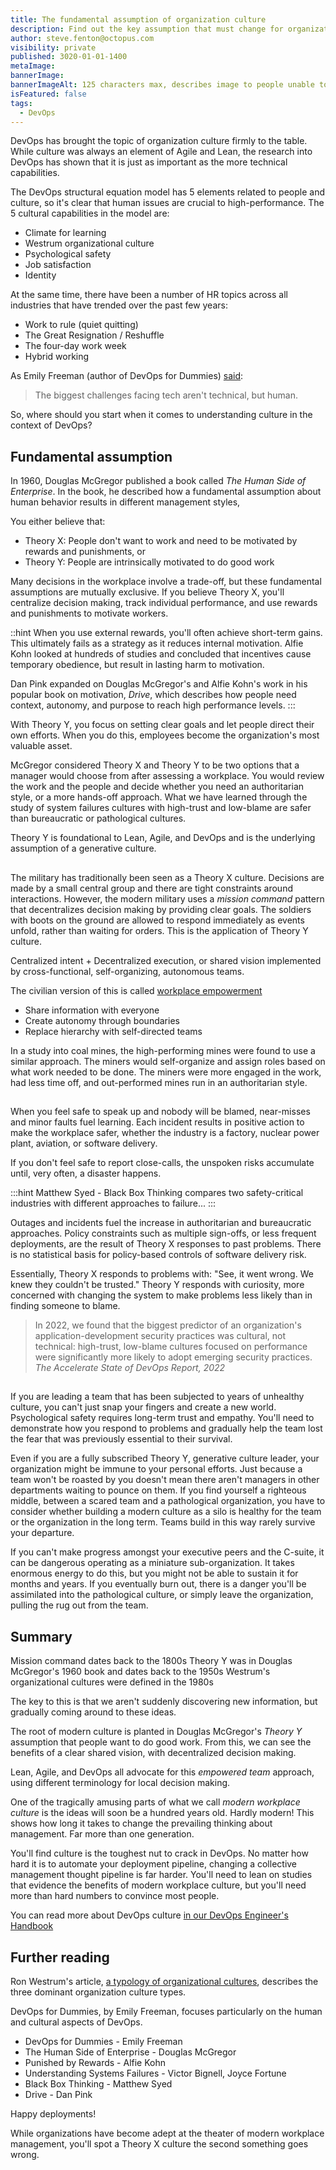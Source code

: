```yaml
---
title: The fundamental assumption of organization culture
description: Find out the key assumption that must change for organizations to adopt modern cultures.
author: steve.fenton@octopus.com
visibility: private
published: 3020-01-01-1400
metaImage: 
bannerImage: 
bannerImageAlt: 125 characters max, describes image to people unable to see it.
isFeatured: false
tags: 
  - DevOps
---
```


DevOps has brought the topic of organization culture firmly to the table. While culture was always an element of Agile and Lean, the research into DevOps has shown that it is just as important as the more technical capabilities.

The DevOps structural equation model has 5 elements related to people and culture, so it's clear that human issues are crucial to high-performance. The 5 cultural capabilities in the model are:

- Climate for learning
- Westrum organizational culture
- Psychological safety
- Job satisfaction
- Identity

At the same time, there have been a number of HR topics across all industries that have trended over the past few years:

- Work to rule (quiet quitting)
- The Great Resignation / Reshuffle
- The four-day work week
- Hybrid working

As Emily Freeman (author of DevOps for Dummies) [said](https://emilyfreeman.io/#:~:text=I%20believe%20the%20biggest%20challenges%20facing%20tech%20aren%E2%80%99t%20technical%2C%20but%20human.):

> The biggest challenges facing tech aren't technical, but human.

So, where should you start when it comes to understanding culture in the context of DevOps?

## Fundamental assumption

In 1960, Douglas McGregor published a book called *The Human Side of Enterprise*. In the book, he described how a fundamental assumption about human behavior results in different management styles,

You either believe that:

- Theory X: People don't want to work and need to be motivated by rewards and punishments, or
- Theory Y: People are intrinsically motivated to do good work

Many decisions in the workplace involve a trade-off, but these fundamental assumptions are mutually exclusive. If you believe Theory X, you'll centralize decision making, track individual performance, and use rewards and punishments to motivate workers.

::hint
When you use external rewards, you'll often achieve short-term gains. This ultimately fails as a strategy as it reduces internal motivation. Alfie Kohn looked at hundreds of studies and concluded that incentives cause temporary obedience, but result in lasting harm to motivation.

Dan Pink expanded on Douglas McGregor's and Alfie Kohn's work in his popular book on motivation, *Drive*, which describes how people need context, autonomy, and purpose to reach high performance levels.
:::

With Theory Y, you focus on setting clear goals and let people direct their own efforts. When you do this, employees become the organization's most valuable asset.

McGregor considered Theory X and Theory Y to be two options that a manager would choose from after assessing a workplace. You would review the work and the people and decide whether you need an authoritarian style, or a more hands-off approach. What we have learned through the study of system failures cultures with high-trust and low-blame are safer than bureaucratic or pathological cultures.

Theory Y is foundational to Lean, Agile, and DevOps and is the underlying assumption of a generative culture.

## 

The military has traditionally been seen as a Theory X culture. Decisions are made by a small central group and there are tight constraints around interactions. However, the modern military uses a *mission command* pattern that decentralizes decision making by providing clear goals. The soldiers with boots on the ground are allowed to respond immediately as events unfold, rather than waiting for orders. This is the application of Theory Y culture.

Centralized intent + Decentralized execution, or shared vision implemented by cross-functional, self-organizing, autonomous teams.

The civilian version of this is called [workplace empowerment](https://en.wikipedia.org/wiki/Empowerment#In_workplace_management)

- Share information with everyone
- Create autonomy through boundaries
- Replace hierarchy with self-directed teams

In a study into coal mines, the high-performing mines were found to use a similar approach. The miners would self-organize and assign roles based on what work needed to be done. The miners were more engaged in the work, had less time off, and out-performed mines run in an authoritarian style.


## 

When you feel safe to speak up and nobody will be blamed, near-misses and minor faults fuel learning. Each incident results in positive action to make the workplace safer, whether the industry is a factory, nuclear power plant, aviation, or software delivery.

If you don't feel safe to report close-calls, the unspoken risks accumulate until, very often, a disaster happens.

:::hint
Matthew Syed - Black Box Thinking compares two safety-critical industries with different approaches to failure...
:::

Outages and incidents fuel the increase in authoritarian and bureaucratic approaches. Policy constraints such as multiple sign-offs, or less frequent deployments, are the result of Theory X responses to past problems. There is no statistical basis for policy-based controls of software delivery risk.

Essentially, Theory X responds to problems with: "See, it went wrong. We knew they couldn't be trusted." Theory Y responds with curiosity, more concerned with changing the system to make problems less likely than in finding someone to blame.

> In 2022, we found that the biggest predictor of an organization's application-development security practices was cultural, not technical: high-trust, low-blame cultures focused on performance were significantly more likely to adopt emerging security practices. <cite>The Accelerate State of DevOps Report, 2022</cite>

##

If you are leading a team that has been subjected to years of unhealthy culture, you can't just snap your fingers and create a new world. Psychological safety requires long-term trust and empathy. You'll need to demonstrate how you respond to problems and gradually help the team lost the fear that was previously essential to their survival.

Even if you are a fully subscribed Theory Y, generative culture leader, your organization might be immune to your personal efforts. Just because a team won't be roasted by you doesn't mean there aren't managers in other departments waiting to pounce on them. If you find yourself a righteous middle, between a scared team and a pathological organization, you have to consider whether building a modern culture as a silo is healthy for the team or the organization in the long term. Teams build in this way rarely survive your departure.

If you can't make progress amongst your executive peers and the C-suite, it can be dangerous operating as a miniature sub-organization. It takes enormous energy to do this, but you might not be able to sustain it for months and years. If you eventually burn out, there is a danger you'll be assimilated into the pathological culture, or simply leave the organization, pulling the rug out from the team.

## Summary

Mission command dates back to the 1800s
Theory Y was in Douglas McGregor's 1960 book and dates back to the 1950s
Westrum's organizational cultures were defined in the 1980s

The key to this is that we aren't suddenly discovering new information, but gradually coming around to these ideas.


The root of modern culture is planted in Douglas McGregor's *Theory Y* assumption that people want to do good work. From this, we can see the benefits of a clear shared vision, with decentralized decision making.

Lean, Agile, and DevOps all advocate for this *empowered team* approach, using different terminology for local decision making.

One of the tragically amusing parts of what we call *modern workplace culture* is the ideas will soon be a hundred years old. Hardly modern! This shows how long it takes to change the prevailing thinking about management. Far more than one generation.

You'll find culture is the toughest nut to crack in DevOps. No matter how hard it is to automate your deployment pipeline, changing a collective management thought pipeline is far harder. You'll need to lean on studies that evidence the benefits of modern workplace culture, but you'll need more than hard numbers to convince most people.

You can read more about DevOps culture [in our DevOps Engineer's Handbook](https://octopus.com/devops/)



## Further reading

Ron Westrum's article, [a typology of organizational cultures](https://qualitysafety.bmj.com/content/13/suppl_2/ii22), describes the three dominant organization culture types.

DevOps for Dummies, by Emily Freeman, focuses particularly on the human and cultural aspects of DevOps.

- DevOps for Dummies - Emily Freeman
- The Human Side of Enterprise - Douglas McGregor
- Punished by Rewards - Alfie Kohn
- Understanding Systems Failures - Victor Bignell, Joyce Fortune
- Black Box Thinking - Matthew Syed
- Drive - Dan Pink

Happy deployments!



While organizations have become adept at the theater of modern workplace management, you'll spot a Theory X culture the second something goes wrong.
